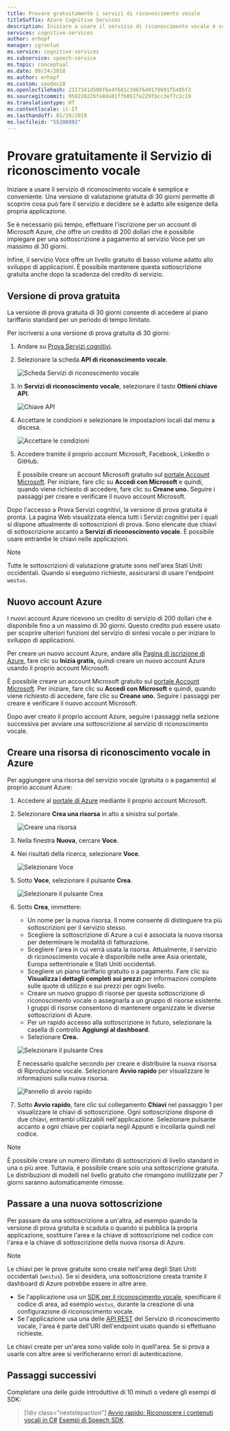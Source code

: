 ```yaml
---
title: Provare gratuitamente i servizi di riconoscimento vocale
titleSuffix: Azure Cognitive Services
description: Iniziare a usare il servizio di riconoscimento vocale è semplice e conveniente. Una versione di valutazione gratuita di 30 giorni permette di scoprire cosa può fare il servizio e decidere se è adatto alle esigenze della propria applicazione.
services: cognitive-services
author: erhopf
manager: cgronlun
ms.service: cognitive-services
ms.subservice: speech-service
ms.topic: conceptual
ms.date: 09/24/2018
ms.author: erhopf
ms.custom: seodec18
ms.openlocfilehash: 2317341d508f6e4f681c396f649179691f5485f3
ms.sourcegitcommit: 95822822bfe8da01ffb061fe229fbcc3ef7c2c19
ms.translationtype: HT
ms.contentlocale: it-IT
ms.lasthandoff: 01/29/2019
ms.locfileid: "55208892"
---
```

# <a name="try-the-speech-service-for-free"></a>Provare gratuitamente il Servizio di riconoscimento vocale

Iniziare a usare il servizio di riconoscimento vocale è semplice e conveniente. Una versione di valutazione gratuita di 30 giorni permette di scoprire cosa può fare il servizio e decidere se è adatto alle esigenze della propria applicazione.

Se è necessario più tempo, effettuare l'iscrizione per un account di Microsoft Azure, che offre un credito di 200 dollari che è possibile impiegare per una sottoscrizione a pagamento al servizio Voce per un massimo di 30 giorni.

Infine, il servizio Voce offre un livello gratuito di basso volume adatto allo sviluppo di applicazioni. È possibile mantenere questa sottoscrizione gratuita anche dopo la scadenza del credito di servizio.

## <a name="free-trial"></a>Versione di prova gratuita

La versione di prova gratuita di 30 giorni consente di accedere al piano tariffario standard per un periodo di tempo limitato.

Per iscriversi a una versione di prova gratuita di 30 giorni:

1. Andare su [Prova Servizi cognitivi](https://azure.microsoft.com/try/cognitive-services/).

1. Selezionare la scheda **API di riconoscimento vocale**.

   ![Scheda Servizi di riconoscimento vocale](media/index/try-speech-api-free-trial1.png)

1. In **Servizi di riconoscimento vocale**, selezionare il tasto **Ottieni chiave API**.

   ![Chiave API](media/index/try-speech-api-free-trial2.png)

1. Accettare le condizioni e selezionare le impostazioni locali dal menu a discesa.

   ![Accettare le condizioni](media/index/try-speech-api-free-trial3.png)

1. Accedere tramite il proprio account Microsoft, Facebook, LinkedIn o GitHub.

    È possibile creare un account Microsoft gratuito sul [portale Account Microsoft](https://account.microsoft.com/account). Per iniziare, fare clic su **Accedi con Microsoft** e quindi, quando viene richiesto di accedere, fare clic su **Creane uno.** Seguire i passaggi per creare e verificare il nuovo account Microsoft.

Dopo l'accesso a Prova Servizi cognitivi, la versione di prova gratuita è pronta. La pagina Web visualizzata elenca tutti i Servizi cognitivi per i quali si dispone attualmente di sottoscrizioni di prova. Sono elencate due chiavi di sottoscrizione accanto a **Servizi di riconoscimento vocale**. È possibile usare entrambe le chiavi nelle applicazioni.

> [!NOTE]
> Tutte le sottoscrizioni di valutazione gratuite sono nell'area Stati Uniti occidentali. Quando si eseguono richieste, assicurarsi di usare l'endpoint `westus`.

## <a name="new-azure-account"></a>Nuovo account Azure

I nuovi account Azure ricevono un credito di servizio di 200 dollari che è disponibile fino a un massimo di 30 giorni. Questo credito può essere usato per scoprire ulteriori funzioni del servizio di sintesi vocale o per iniziare lo sviluppo di applicazioni.

Per creare un nuovo account Azure, andare alla [Pagina di iscrizione di Azure](https://azure.microsoft.com/free/ai/), fare clic su **Inizia gratis,** quindi creare un nuovo account Azure usando il proprio account Microsoft.

È possibile creare un account Microsoft gratuito sul [portale Account Microsoft](https://account.microsoft.com/account). Per iniziare, fare clic su **Accedi con Microsoft** e quindi, quando viene richiesto di accedere, fare clic su **Creane uno.** Seguire i passaggi per creare e verificare il nuovo account Microsoft.

Dopo aver creato il proprio account Azure, seguire i passaggi nella sezione successiva per avviare una sottoscrizione al servizio di riconoscimento vocale.

## <a name="create-a-speech-resource-in-azure"></a>Creare una risorsa di riconoscimento vocale in Azure

Per aggiungere una risorsa del servizio vocale (gratuita o a pagamento) al proprio account Azure:

1. Accedere al [portale di Azure](https://portal.azure.com/) mediante il proprio account Microsoft.

1. Selezionare **Crea una risorsa** in alto a sinistra sul portale.

    ![Creare una risorsa](media/index/try-speech-api-create-speech1.png)

1. Nella finestra **Nuova**, cercare **Voce**.

1. Nei risultati della ricerca, selezionare **Voce**.

    ![Selezionare Voce](media/index/try-speech-api-create-speech2.png)

1. Sotto **Voce**, selezionare il pulsante **Crea**.

    ![Selezionare il pulsante Crea](media/index/try-speech-api-create-speech3.png)

1. Sotto **Crea**, immettere:

    * Un nome per la nuova risorsa. Il nome consente di distinguere tra più sottoscrizioni per il servizio stesso.
    * Scegliere la sottoscrizione di Azure a cui è associata la nuova risorsa per determinare le modalità di fatturazione.
    * Scegliere l'area in cui verrà usata la risorsa. Attualmente, il servizio di riconoscimento vocale è disponibile nelle aree Asia orientale, Europa settentrionale e Stati Uniti occidentali.
    * Scegliere un piano tariffario gratuito o a pagamento. Fare clic su **Visualizza i dettagli completi sui prezzi** per informazioni complete sulle quote di utilizzo e sui prezzi per ogni livello.
    * Creare un nuovo gruppo di risorse per questa sottoscrizione di riconoscimento vocale o assegnarla a un gruppo di risorse esistente. I gruppi di risorse consentono di mantenere organizzate le diverse sottoscrizioni di Azure.
    * Per un rapido accesso alla sottoscrizione in futuro, selezionare la casella di controllo **Aggiungi al dashboard**.
    * Selezionare **Crea.**

    ![Selezionare il pulsante Crea](media/index/try-speech-api-create-speech4.png)

    È necessario qualche secondo per creare e distribuire la nuova risorsa di Riproduzione vocale. Selezionare **Avvio rapido** per visualizzare le informazioni sulla nuova risorsa.

    ![Pannello di avvio rapido](media/index/try-speech-api-create-speech5.png)

1. Sotto **Avvio rapido**, fare clic sul collegamento **Chiavi** nel passaggio 1 per visualizzare le chiavi di sottoscrizione. Ogni sottoscrizione dispone di due chiavi, entrambi utilizzabili nell'applicazione. Selezionare pulsante accanto a ogni chiave per copiarla negli Appunti e incollarla quindi nel codice.

> [!NOTE]
> È possibile creare un numero illimitato di sottoscrizioni di livello standard in una o più aree. Tuttavia, è possibile creare solo una sottoscrizione gratuita. Le distribuzioni di modelli nel livello gratuito che rimangono inutilizzate per 7 giorni saranno automaticamente rimosse.

## <a name="switch-to-a-new-subscription"></a>Passare a una nuova sottoscrizione

Per passare da una sottoscrizione a un'altra, ad esempio quando la versione di prova gratuita è scaduta o quando si pubblica la propria applicazione, sostituire l'area e la chiave di sottoscrizione nel codice con l'area e la chiave di sottoscrizione della nuova risorsa di Azure.

> [!NOTE]
> Le chiavi per le prove gratuite sono create nell'area degli Stati Uniti occidentali (`westus`). Se si desidera, una sottoscrizione creata tramite il dashboard di Azure potrebbe essere in altre aree.

* Se l'applicazione usa un [SDK per il riconoscimento vocale](speech-sdk.md), specificare il codice di area, ad esempio `westus`, durante la creazione di una configurazione di riconoscimento vocale.
* Se l'applicazione usa una delle [API REST](rest-apis.md) del Servizio di riconoscimento vocale, l'area è parte dell'URI dell'endpoint usato quando si effettuano richieste.

Le chiavi create per un'area sono valide solo in quell'area. Se si prova a usarle con altre aree si verificheranno errori di autenticazione.

## <a name="next-steps"></a>Passaggi successivi

Completare una delle guide introduttive di 10 minuti o vedere gli esempi di SDK:

> [!div class="nextstepaction"]
> [Avvio rapido: Riconoscere i contenuti vocali in C#](quickstart-csharp-dotnet-windows.md)
> [Esempi di Speech SDK](speech-sdk.md#get-the-samples)
